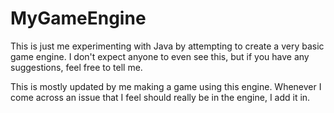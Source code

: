 # MyGameEngine
This is just me experimenting with Java by attempting to create a very basic game engine. I don't expect anyone to even see this, but if you have any suggestions, feel free to tell me.

This is mostly updated by me making a game using this engine. Whenever I come across an issue that I feel should really be in the engine, I add it in.
